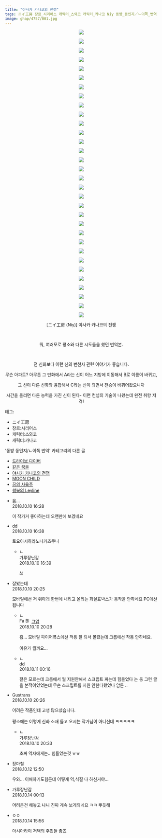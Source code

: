 ```yaml
---
title: "야사카 카나코의 전쟁"
tags: ニイ工房 장르_시리어스 캐릭터_스와코 캐릭터_카나코 Niy 동방_동인지／ㄴ이쪽_번역
image: ghap/4757/001.jpg
---
```

<div class="article">
<p class="moreless_fold" id="more4757_0"><span onclick="toggleMoreLess(this, '4757_0',' ',' '); return false;" style="cursor: pointer;"> </span></p>
<p style="text-align: center; clear: none; float: none;"><img src="{{ site.nasurl }}/ghap/4757/001.jpg"/></p>
<p style="text-align: center; clear: none; float: none;"><img src="{{ site.nasurl }}/ghap/4757/002.jpg"/></p>
<p style="text-align: center; clear: none; float: none;"><img src="{{ site.nasurl }}/ghap/4757/003.jpg"/></p>
<p style="text-align: center; clear: none; float: none;"><img src="{{ site.nasurl }}/ghap/4757/004.jpg"/></p>
<p style="text-align: center; clear: none; float: none;"><img src="{{ site.nasurl }}/ghap/4757/005.jpg"/></p>
<p style="text-align: center; clear: none; float: none;"><img src="{{ site.nasurl }}/ghap/4757/006.jpg"/></p>
<p style="text-align: center; clear: none; float: none;"><img src="{{ site.nasurl }}/ghap/4757/007.jpg"/></p>
<p style="text-align: center; clear: none; float: none;"><img src="{{ site.nasurl }}/ghap/4757/008.jpg"/></p>
<p style="text-align: center; clear: none; float: none;"><img src="{{ site.nasurl }}/ghap/4757/009.jpg"/></p>
<p style="text-align: center; clear: none; float: none;"><img src="{{ site.nasurl }}/ghap/4757/010.jpg"/></p>
<p style="text-align: center; clear: none; float: none;"><img src="{{ site.nasurl }}/ghap/4757/011.jpg"/></p>
<p style="text-align: center; clear: none; float: none;"><img src="{{ site.nasurl }}/ghap/4757/012.jpg"/></p>
<p style="text-align: center; clear: none; float: none;"><img src="{{ site.nasurl }}/ghap/4757/013.jpg"/></p>
<p style="text-align: center; clear: none; float: none;"><img src="{{ site.nasurl }}/ghap/4757/014.jpg"/></p>
<p style="text-align: center; clear: none; float: none;"><img src="{{ site.nasurl }}/ghap/4757/015.jpg"/></p>
<p style="text-align: center; clear: none; float: none;"><img src="{{ site.nasurl }}/ghap/4757/016.jpg"/></p>
<p style="text-align: center; clear: none; float: none;"><img src="{{ site.nasurl }}/ghap/4757/017.jpg"/></p>
<p style="text-align: center; clear: none; float: none;"><img src="{{ site.nasurl }}/ghap/4757/018.jpg"/></p>
<p style="text-align: center; clear: none; float: none;"><img src="{{ site.nasurl }}/ghap/4757/019.jpg"/></p>
<p style="text-align: center; clear: none; float: none;"><img src="{{ site.nasurl }}/ghap/4757/020.jpg"/></p>
<p style="text-align: center; clear: none; float: none;"><img src="{{ site.nasurl }}/ghap/4757/021.jpg"/></p>
<p style="text-align: center; clear: none; float: none;"><img src="{{ site.nasurl }}/ghap/4757/022.jpg"/></p>
<p style="text-align: center; clear: none; float: none;"><img src="{{ site.nasurl }}/ghap/4757/023.jpg"/></p>
<p style="text-align: center; clear: none; float: none;"><img src="{{ site.nasurl }}/ghap/4757/024.jpg"/></p>
<p style="text-align: center; clear: none; float: none;"><img src="{{ site.nasurl }}/ghap/4757/025.jpg"/></p>
<p style="text-align: center; clear: none; float: none;"><img src="{{ site.nasurl }}/ghap/4757/026.jpg"/></p>
<p style="text-align: center; clear: none; float: none;"><img src="{{ site.nasurl }}/ghap/4757/027.jpg"/></p>
<p style="text-align: center; clear: none; float: none;"><img src="{{ site.nasurl }}/ghap/4757/028.jpg"/></p>
<p style="text-align: center; clear: none; float: none;"><img src="{{ site.nasurl }}/ghap/4757/029.jpg"/></p>
<p style="text-align: center; clear: none; float: none;"><img src="{{ site.nasurl }}/ghap/4757/030.jpg"/></p>
<p style="text-align: center; clear: none; float: none;"><img src="{{ site.nasurl }}/ghap/4757/031.jpg"/></p>
<p style="text-align: center; clear: none; float: none;"><img src="{{ site.nasurl }}/ghap/4757/032.jpg"/></p>
<p style="text-align: center; clear: none; float: none;"> [ニイ工房 (Niy)] 야사카 카나코의 전쟁</p>
<p style="text-align: center; clear: none; float: none;"><br/></p>
<p style="text-align: center; clear: none; float: none;">뭐, 여러모로 평소와 다른 시도들을 했던 번역본.</p>
<p style="text-align: center; clear: none; float: none;"><br/></p>
<p style="text-align: center; clear: none; float: none;">전 신화보다 이런 신의 변천사 관련 이야기가 좋습니다.</p>
<p style="text-align: center; clear: none; float: none;">무슨 아파트? 아무튼 그 만화에서 A라는 신이 어느 지방에 이동해서 B로 이름이 바뀌고,</p>
<p style="text-align: center; clear: none; float: none;">그 신이 다른 신화와 융합해서 C라는 신이 되면서 전승이 바뀌어왔으니까</p>
<p style="text-align: center; clear: none; float: none;">시간을 돌리면 다른 능력을 가진 신이 된다- 이런 컨셉의 기술이 나왔는데 완전 취향 저격!</p>
</div><div class="tagTrail">
<p>태그: </p>
<ul>
<li>ニイ工房</li>
<li>장르:시리어스</li>
<li>캐릭터:스와코</li>
<li>캐릭터:카나코</li>
</ul>
</div><div class="another">
<p>'동방 동인지/ㄴ이쪽 번역' 카테고리의 다른 글</p>
<ul>
<li><a href="/2018-10-15-ghap_4768">드라이브 다이버</a></li>
<li><a href="/2018-10-14-ghap_4765">같은 꿈을</a></li>
<li><a href="/2018-10-10-ghap_4757">야사카 카나코의 전쟁</a></li>
<li><a href="/2018-10-10-ghap_4755">MOON CHILD</a></li>
<li><a href="/2018-10-09-ghap_4751">꿈의 사육주</a></li>
<li><a href="/2018-10-07-ghap_4743">행복의 Leyline</a></li>
</ul>
</div><div class="cb_module cb_fluid">
<div class="cb_wrt cb_profile">
<div class="comment">
<ul>
<li class="cb_thumb_off" id="comment15351135">
<div class="cb_comment_area">
<div class="cb_info_area">
<div class="cb_section">
<span class="cb_nick_name">음...</span>
</div>
<div class="cb_section">
<span class="cb_date">2018.10.10 16:28 </span>
</div>
</div>
<div class="cb_dsc_comment">
<p class="cb_dsc">
											이 작가거 좋아하는데 오랜만에 보겠네요
										</p>
</div>
</div></li>
<li class="cb_thumb_off" id="comment15351144">
<div class="cb_comment_area">
<div class="cb_info_area">
<div class="cb_section">
<span class="cb_nick_name">dd</span>
</div>
<div class="cb_section">
<span class="cb_date">2018.10.10 16:38 </span>
</div>
</div>
<div class="cb_dsc_comment">
<p class="cb_dsc">
											토요아시하라노나카츠쿠니
										</p>
</div>
<ul>
<li class="cb_thumb_off" id="comment15351145">
<span class="cb_bu_subnode">ㄴ</span>
<div class="cb_comment_area">
<div class="cb_info_area">
<div class="cb_section">
<span class="cb_nick_name">가루장난감</span>
</div>
<div class="cb_section">
<span class="cb_date">2018.10.10 16:39 </span>
</div>
</div>
<div class="cb_dsc_comment">
<p class="cb_dsc">
																쓰
															</p>
</div>
</div>
</li>
</ul>
</div></li>
<li class="cb_thumb_off" id="comment15351325">
<div class="cb_comment_area">
<div class="cb_info_area">
<div class="cb_section">
<span class="cb_nick_name">잘봤는데</span>
</div>
<div class="cb_section">
<span class="cb_date">2018.10.10 20:25 </span>
</div>
</div>
<div class="cb_dsc_comment">
<p class="cb_dsc">
											모바일에선 저 위아래 한번에 내리고 올리는 화살표박스가 동작을 안하네요 PC에선 됩니다
										</p>
</div>
<ul>
<li class="cb_thumb_off" id="comment15351330">
<span class="cb_bu_subnode">ㄴ</span>
<div class="cb_comment_area">
<div class="cb_info_area">
<div class="cb_section">
<span class="cb_nick_name"><img alt="Favicon of https://ghaptouhou.tistory.com" height="16" onerror="this.onerror=null;this.parentNode.removeChild(this)" src="https://ghaptouhou.tistory.com/favicon.ico" width="16"/> <img alt="BlogIcon" height="16" onerror="this.parentNode.removeChild(this)" src="https://ghaptouhou.tistory.com/index.gif" width="16"/> <a href="https://ghaptouhou.tistory.com" onclick="return openLinkInNewWindow(this)"> 그압</a><span class="tistoryProfileLayerTrigger" onclick='TistoryProfile.show(event, this, {"title":"\uc800\uae30 \uc774\uac70 \ub098\uc911\uc5d0 \uc218\uc815 \uac00\ub2a5\ud558\ub098\uc694","url":"https:\/\/ghap.tistory.com","nickname":"\uadf8\uc555","items":[]}); return false;'></span></span>
</div>
<div class="cb_section">
<span class="cb_date">2018.10.10 20:28 </span>
</div>
</div>
<div class="cb_dsc_comment">
<p class="cb_dsc">
																흠... 모바일 파이어폭스에선 적용 잘 되서 몰랐는데 크롬에선 작동 안하네요.<br/>
<br/>
이유가 뭘까요...
															</p>
</div>
</div>
</li>
<li class="cb_thumb_off" id="comment15351485">
<span class="cb_bu_subnode">ㄴ</span>
<div class="cb_comment_area">
<div class="cb_info_area">
<div class="cb_section">
<span class="cb_nick_name">dd</span>
</div>
<div class="cb_section">
<span class="cb_date">2018.10.11 00:16 </span>
</div>
</div>
<div class="cb_dsc_comment">
<p class="cb_dsc">
																잘은 모르는데 크롬에서 뭘 지원안해서 스크립트 짜는데 힘들었다 는 둥 그런 글을 본적이있었는데 무슨 스크립트를 지원 안한다했었나 암튼 .. 
															</p>
</div>
</div>
</li>
</ul>
</div></li>
<li class="cb_thumb_off" id="comment15351327">
<div class="cb_comment_area">
<div class="cb_info_area">
<div class="cb_section">
<span class="cb_nick_name">Gustrans</span>
</div>
<div class="cb_section">
<span class="cb_date">2018.10.10 20:26 </span>
</div>
</div>
<div class="cb_dsc_comment">
<p class="cb_dsc">
											어려운 작품인데 고생 많으셨습니다.<br/>
<br/>
평소에는 이렇게 신화 소재 들고 오시는 작가님이 아니신데 ㅋㅋㅋㅋㅋ
										</p>
</div>
<ul>
<li class="cb_thumb_off" id="comment15351333">
<span class="cb_bu_subnode">ㄴ</span>
<div class="cb_comment_area">
<div class="cb_info_area">
<div class="cb_section">
<span class="cb_nick_name">가루장난감</span>
</div>
<div class="cb_section">
<span class="cb_date">2018.10.10 20:33 </span>
</div>
</div>
<div class="cb_dsc_comment">
<p class="cb_dsc">
																초짜 역자에게는.. 힘들었는것 ㅠㅠ
															</p>
</div>
</div>
</li>
</ul>
</div></li>
<li class="cb_thumb_off" id="comment15353083">
<div class="cb_comment_area">
<div class="cb_info_area">
<div class="cb_section">
<span class="cb_nick_name">장마철</span>
</div>
<div class="cb_section">
<span class="cb_date">2018.10.12 12:50 </span>
</div>
</div>
<div class="cb_dsc_comment">
<p class="cb_dsc">
											우와... 이해하기도힘든데 어떻게 역,식질 다 하신거야...
										</p>
</div>
</div></li>
<li class="cb_thumb_off" id="comment15354505">
<div class="cb_comment_area">
<div class="cb_info_area">
<div class="cb_section">
<span class="cb_nick_name">가루장난감</span>
</div>
<div class="cb_section">
<span class="cb_date">2018.10.14 00:13 </span>
</div>
</div>
<div class="cb_dsc_comment">
<p class="cb_dsc">
											어려운건 해놓고 나니 진짜 계속 보게되네요 ㅋㅋ 뿌듯해
										</p>
</div>
</div></li>
<li class="cb_thumb_off" id="comment15354844">
<div class="cb_comment_area">
<div class="cb_info_area">
<div class="cb_section">
<span class="cb_nick_name">ㅇㅇ</span>
</div>
<div class="cb_section">
<span class="cb_date">2018.10.14 15:56 </span>
</div>
</div>
<div class="cb_dsc_comment">
<p class="cb_dsc">
											아시아라이 저택의 주민들 좋죠
										</p>
</div>
</div></li>
</ul>
</div>
</div><!-- commentList close -->
</div>